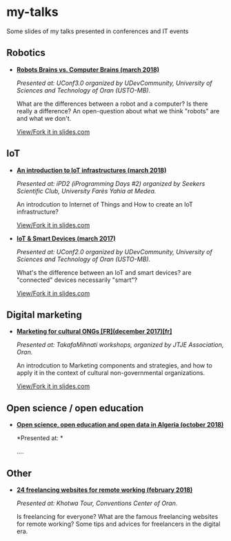 # my-talks

Some slides of my talks presented in conferences and IT events

## Robotics
- [**Robots Brains vs. Computer Brains (march 2018)**](computer-brains-vs-robots-brains-[uconf3-2018-03].html)

    *Presented at: UConf3.0 organized by UDevCommunity, University of Sciences and Technology of Oran (USTO-MB).*

    What are the differences between a robot and a computer? Is there really a difference?
    An open-question about what we think "robots" are and what we don't.
    
    [View/Fork it in slides.com](https://slides.com/aminebendahmane/computer-brains-vs-robots-brains-uconf3)

## IoT
- [**An introduction to IoT infrastructures (march 2018)**](intro-to-iot-infrastructure-[ipd2-2018-03].html)

    *Presented at: iPD2 (iProgramming Days #2) organized by Seekers Scientific Club, University Farès Yahia at Medea.*

    An introdcution to Internet of Things and How to create an IoT infrastructure?
    
    [View/Fork it in slides.com](https://slides.com/aminebendahmane/into-to-iot-ipd2-2018-03)

- [**IoT & Smart Devices (march 2017)**](iot-&-smart-devices-[uconf2-2017-03].html)

    *Presented at: UConf2.0 organized by UDevCommunity, University of Sciences and Technology of Oran (USTO-MB).*

    What's the difference between an IoT and smart devices? are "connected" devices necessarily "smart"?    
    
    [View/Fork it in slides.com](https://slides.com/aminebendahmane/iot-smart-devices-uconf2)

## Digital marketing
- [**Marketing for cultural ONGs \[FR\](december 2017)\[fr\]**](marketing-for-cultural-ONGs-[jtje-2017-12].html)

    *Presented at: TakafaMihnati workshops, organized by JTJE Association, Oran.*

    An introdcution to Marketing components and strategies, and how to apply it in the context of cultural non-governmental organizations.
    
    [View/Fork it in slides.com](https://slides.com/aminebendahmane/marketing-for-cultural-ongs-december-2017)
    
## Open science / open education
- [**Open science, open education and open data in Algeria (october 2018)**]()

    *Presented at: *

    .... 
   

## Other
- [**24 freelancing websites for remote working (february 2018)**](24-freelancing-websites-for-remote-working-[Khotwa-2018-02].pdf)

    *Presented at: Khotwa Tour, Conventions Center of Oran.*

    Is freelancing for everyone? What are the famous freelancing websites for remote working? Some tips and advices for freelancers in the digital era. 

    
